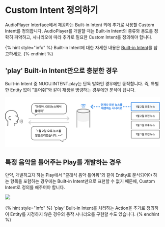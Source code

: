 # Custom Intent 정의하기

AudioPlayer Interface에서 제공하는 Built-in Intent 외에 추가로 사용할 Custom Intent를 정의합니다. AudioPlayer를 개발할 때는 Built-in Intent의 종류와 용도를 정확히 파악하고, 시나리오에 따라 추가로 필요한 Custom Intent를 정의해야 합니다.

{% hint style="info" %}
Built-in Intent에 대한 자세한 내용은 [Built-in Intent](../define-user-utterance-model/built-in-intents.md)를 참고하세요.
{% endhint %}

## 'play' Built-in Intent만으로 충분한 경우

Built-in Intent 중 NUGU.INTENT.play는 단독 발화인 경우에만 동작합니다. 즉, 특별한 Entity 없이 "틀어줘"와 같이 재생을 명령하는 경우에만 분석이 됩니다.

![](../../../.gitbook/assets/ch3_327_01_2.png)

## 특정 음악을 틀어주는 Play를 개발하는 경우

만약, 개발하고자 하는 Play에서 "클래식 음악 틀어줘"와 같이 Entity로 분석되어야 하는 항목을 포함하는 경우에는 Built-in Intent만으로 표현할 수 없기 때문에, Custom Intent로 정의를 해주어야 합니다.

![](../../../.gitbook/assets/ch3_327_02_2.png)

{% hint style="info" %}
'play' Built-in Intent를 처리하는 Action을 추가로 정의하여 Entity를 지정하지 않은 경우의 동작 시나리오를 구현할 수도 있습니다.
{% endhint %}

